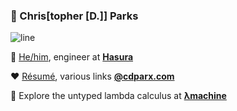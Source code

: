 ### 🍓 Chris\[topher \[D.]] Parks

![line](https://i.imgur.com/3pYz9hR.png)

💙 [He/him][pronouns], engineer at [**Hasura**][hasura]

❤️ [Résumé][resume], various links [**@cdparx.com**][cdparx]

💛 Explore the untyped lambda calculus at **[λmachine][λmachine]**

[pronouns]: https://pronoun.is/he
[hasura]: https://www.hasura.io
[λmachine]: https://lambda-machine.com
[cdparx]: https://cdparx.com
[resume]: https://cdparx.com/pages/resume.html
